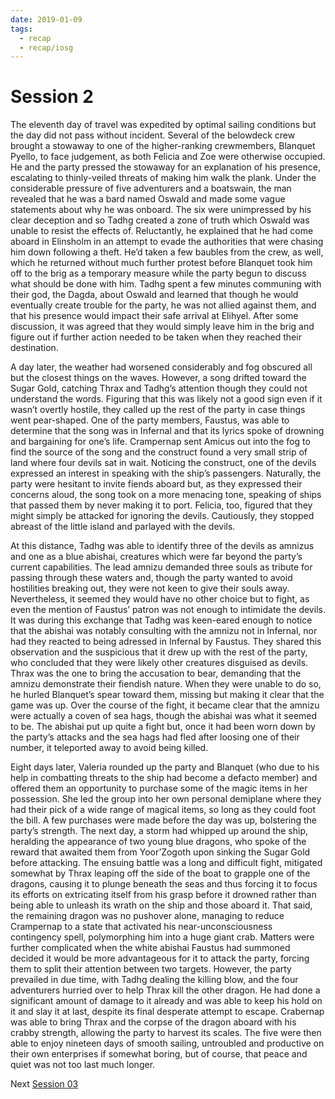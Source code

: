 ```yaml
---
date: 2019-01-09
tags:
  - recap
  - recap/iosg
---
```

# Session 2

The eleventh day of travel was expedited by optimal sailing conditions but the day did not pass without incident. Several of the belowdeck crew brought a stowaway to one of the higher-ranking crewmembers, Blanquet Pyello, to face judgement, as both Felicia and Zoe were otherwise occupied. He and the party pressed the stowaway for an explanation of his presence, escalating to thinly-veiled threats of making him walk the plank. Under the considerable pressure of five adventurers and a boatswain, the man revealed that he was a bard named Oswald and made some vague statements about why he was onboard. The six were unimpressed by his clear deception and so Tadhg created a zone of truth which Oswald was unable to resist the effects of. Reluctantly, he explained that he had come aboard in Elinsholm in an attempt to evade the authorities that were chasing him down following a theft. He’d taken a few baubles from the crew, as well, which he returned without much further protest before Blanquet took him off to the brig as a temporary measure while the party begun to discuss what should be done with him. Tadhg spent a few minutes communing with their god, the Dagda, about Oswald and learned that though he would eventually create trouble for the party, he was not allied against them, and that his presence would impact their safe arrival at Elihyel. After some discussion, it was agreed that they would simply leave him in the brig and figure out if further action needed to be taken when they reached their destination.

A day later, the weather had worsened considerably and fog obscured all but the closest things on the waves. However, a song drifted toward the Sugar Gold, catching Thrax and Tadhg’s attention though they could not understand the words. Figuring that this was likely not a good sign even if it wasn’t overtly hostile, they called up the rest of the party in case things went pear-shaped. One of the party members, Faustus, was able to determine that the song was in Infernal and that its lyrics spoke of drowning and bargaining for one’s life. Crampernap sent Amicus out into the fog to find the source of the song and the construct found a very small strip of land where four devils sat in wait. Noticing the construct, one of the devils expressed an interest in speaking with the ship’s passengers. Naturally, the party were hesitant to invite fiends aboard but, as they expressed their concerns aloud, the song took on a more menacing tone, speaking of ships that passed them by never making it to port. Felicia, too, figured that they might simply be attacked for ignoring the devils. Cautiously, they stopped abreast of the little island and parlayed with the devils.

At this distance, Tadhg was able to identify three of the devils as amnizus and one as a blue abishai, creatures which were far beyond the party’s current capabilities. The lead amnizu demanded three souls as tribute for passing through these waters and, though the party wanted to avoid hostilities breaking out, they were not keen to give their souls away. Nevertheless, it seemed they would have no other choice but to fight, as even the mention of Faustus’ patron was not enough to intimidate the devils. It was during this exchange that Tadhg was keen-eared enough to notice that the abishai was notably consulting with the amnizu not in Infernal, nor had they reacted to being adressed in Infernal by Faustus. They shared this observation and the suspicious that it drew up with the rest of the party, who concluded that they were likely other creatures disguised as devils. Thrax was the one to bring the accusation to bear, demanding that the amnizu demonstrate their fiendish nature. When they were unable to do so, he hurled Blanquet’s spear toward them, missing but making it clear that the game was up. Over the course of the fight, it became clear that the amnizu were actually a coven of sea hags, though the abishai was what it seemed to be. The abishai put up quite a fight but, once it had been worn down by the party’s attacks and the sea hags had fled after loosing one of their number, it teleported away to avoid being killed.

Eight days later, Valeria rounded up the party and Blanquet (who due to his help in combatting threats to the ship had become a defacto member) and offered them an opportunity to purchase some of the magic items in her possession. She led the group into her own personal demiplane where they had their pick of a wide range of magical items, so long as they could foot the bill. A few purchases were made before the day was up, bolstering the party’s strength. The next day, a storm had whipped up around the ship, heralding the appearance of two young blue dragons, who spoke of the reward that awaited them from Yoor’Zogoth upon sinking the Sugar Gold before attacking. The ensuing battle was a long and difficult fight, mitigated somewhat by Thrax leaping off the side of the boat to grapple one of the dragons, causing it to plunge beneath the seas and thus forcing it to focus its efforts on extricating itself from his grasp before it drowned rather than being able to unleash its wrath on the ship and those aboard it. That said, the remaining dragon was no pushover alone, managing to reduce Crampernap to a state that activated his near-unconsciousness contingency spell, polymorphing him into a huge giant crab. Matters were further complicated when the white abishai Faustus had summoned decided it would be more advantageous for it to attack the party, forcing them to split their attention between two targets. However, the party prevailed in due time, with Tadhg dealing the killing blow, and the four adventurers hurried over to help Thrax kill the other dragon. He had done a significant amount of damage to it already and was able to keep his hold on it and slay it at last, despite its final desperate attempt to escape. Crabernap was able to bring Thrax and the corpse of the dragon aboard with his crabby strength, allowing the party to harvest its scales. The five were then able to enjoy nineteen days of smooth sailing, untroubled and productive on their own enterprises if somewhat boring, but of course, that peace and quiet was not too last much longer.

Next
[Session 03](Recaps/Isle%20of%20Sleepless%20Graves/Session%2003.md)